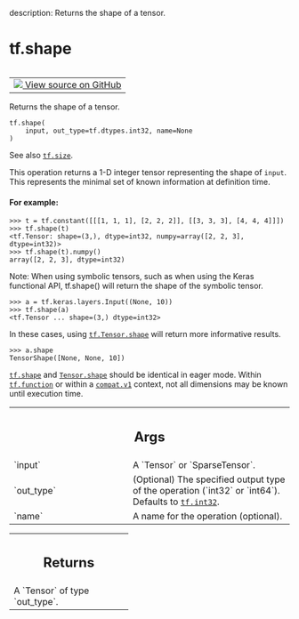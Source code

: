 description: Returns the shape of a tensor.

<div itemscope itemtype="http://developers.google.com/ReferenceObject">
<meta itemprop="name" content="tf.shape" />
<meta itemprop="path" content="Stable" />
</div>

# tf.shape

<!-- Insert buttons and diff -->

<table class="tfo-notebook-buttons tfo-api nocontent" align="left">
<td>
  <a target="_blank" href="https://github.com/tensorflow/tensorflow/blob/r2.2/tensorflow/python/ops/array_ops.py#L533-L576">
    <img src="https://www.tensorflow.org/images/GitHub-Mark-32px.png" />
    View source on GitHub
  </a>
</td>
</table>



Returns the shape of a tensor.

<pre class="devsite-click-to-copy prettyprint lang-py tfo-signature-link">
<code>tf.shape(
    input, out_type=tf.dtypes.int32, name=None
)
</code></pre>



<!-- Placeholder for "Used in" -->

See also <a href="../tf/size.md"><code>tf.size</code></a>.

This operation returns a 1-D integer tensor representing the shape of `input`.
This represents the minimal set of known information at definition time.

#### For example:



```
>>> t = tf.constant([[[1, 1, 1], [2, 2, 2]], [[3, 3, 3], [4, 4, 4]]])
>>> tf.shape(t)
<tf.Tensor: shape=(3,), dtype=int32, numpy=array([2, 2, 3], dtype=int32)>
>>> tf.shape(t).numpy()
array([2, 2, 3], dtype=int32)
```

Note: When using symbolic tensors, such as when using the Keras functional
API, tf.shape() will return the shape of the symbolic tensor.

```
>>> a = tf.keras.layers.Input((None, 10))
>>> tf.shape(a)
<tf.Tensor ... shape=(3,) dtype=int32>
```

In these cases, using <a href="../tf/Tensor.md#shape"><code>tf.Tensor.shape</code></a> will return more informative results.

```
>>> a.shape
TensorShape([None, None, 10])
```

<a href="../tf/shape.md"><code>tf.shape</code></a> and <a href="../tf/Tensor.md#shape"><code>Tensor.shape</code></a> should be identical in eager mode.  Within
<a href="../tf/function.md"><code>tf.function</code></a> or within a <a href="../tf/compat/v1.md"><code>compat.v1</code></a> context, not all dimensions may be
known until execution time.

<!-- Tabular view -->
 <table class="responsive fixed orange">
<colgroup><col width="214px"><col></colgroup>
<tr><th colspan="2"><h2 class="add-link">Args</h2></th></tr>

<tr>
<td>
`input`
</td>
<td>
A `Tensor` or `SparseTensor`.
</td>
</tr><tr>
<td>
`out_type`
</td>
<td>
(Optional) The specified output type of the operation (`int32` or
`int64`). Defaults to <a href="../tf.md#int32"><code>tf.int32</code></a>.
</td>
</tr><tr>
<td>
`name`
</td>
<td>
A name for the operation (optional).
</td>
</tr>
</table>



<!-- Tabular view -->
 <table class="responsive fixed orange">
<colgroup><col width="214px"><col></colgroup>
<tr><th colspan="2"><h2 class="add-link">Returns</h2></th></tr>
<tr class="alt">
<td colspan="2">
A `Tensor` of type `out_type`.
</td>
</tr>

</table>

